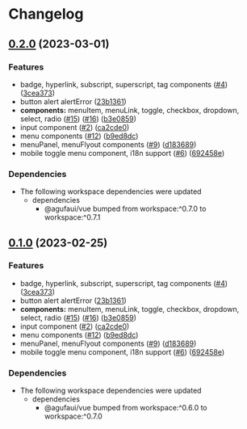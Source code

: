 # Changelog

## [0.2.0](https://github.com/agufaui/agufaui/compare/playground-vue3auto-v0.1.0...playground-vue3auto-v0.2.0) (2023-03-01)


### Features

* badge, hyperlink, subscript, superscript, tag components ([#4](https://github.com/agufaui/agufaui/issues/4)) ([3cea373](https://github.com/agufaui/agufaui/commit/3cea373247489e9f9a3c38822a058f3c440cc33f))
* button alert alertError ([23b1361](https://github.com/agufaui/agufaui/commit/23b1361e99c21a35276e3210b9c1ec0c2f5190c0))
* **components:** menuItem, menuLink, toggle, checkbox, dropdown, select, radio ([#15](https://github.com/agufaui/agufaui/issues/15)) ([#16](https://github.com/agufaui/agufaui/issues/16)) ([b3e0859](https://github.com/agufaui/agufaui/commit/b3e08593f2e0e9088f09701637eaacc1a7e4b659))
* input component ([#2](https://github.com/agufaui/agufaui/issues/2)) ([ca2cde0](https://github.com/agufaui/agufaui/commit/ca2cde07932e6eb2e9457b9c26675ebf72440132))
* menu components ([#12](https://github.com/agufaui/agufaui/issues/12)) ([b9ed8dc](https://github.com/agufaui/agufaui/commit/b9ed8dce84ca3219e92562b832fff6621ab67ad6))
* menuPanel, menuFlyout components ([#9](https://github.com/agufaui/agufaui/issues/9)) ([d183689](https://github.com/agufaui/agufaui/commit/d18368930a1f57c87aa6d0e5a70583deffba2188))
* mobile toggle menu component, i18n support ([#6](https://github.com/agufaui/agufaui/issues/6)) ([692458e](https://github.com/agufaui/agufaui/commit/692458ebf4f3b3b158d62de81f9c6db16369e59e))


### Dependencies

* The following workspace dependencies were updated
  * dependencies
    * @agufaui/vue bumped from workspace:^0.7.0 to workspace:^0.7.1

## [0.1.0](https://github.com/agufaui/agufaui/compare/playground-vue3auto-v0.0.1...playground-vue3auto-v0.1.0) (2023-02-25)


### Features

* badge, hyperlink, subscript, superscript, tag components ([#4](https://github.com/agufaui/agufaui/issues/4)) ([3cea373](https://github.com/agufaui/agufaui/commit/3cea373247489e9f9a3c38822a058f3c440cc33f))
* button alert alertError ([23b1361](https://github.com/agufaui/agufaui/commit/23b1361e99c21a35276e3210b9c1ec0c2f5190c0))
* **components:** menuItem, menuLink, toggle, checkbox, dropdown, select, radio ([#15](https://github.com/agufaui/agufaui/issues/15)) ([#16](https://github.com/agufaui/agufaui/issues/16)) ([b3e0859](https://github.com/agufaui/agufaui/commit/b3e08593f2e0e9088f09701637eaacc1a7e4b659))
* input component ([#2](https://github.com/agufaui/agufaui/issues/2)) ([ca2cde0](https://github.com/agufaui/agufaui/commit/ca2cde07932e6eb2e9457b9c26675ebf72440132))
* menu components ([#12](https://github.com/agufaui/agufaui/issues/12)) ([b9ed8dc](https://github.com/agufaui/agufaui/commit/b9ed8dce84ca3219e92562b832fff6621ab67ad6))
* menuPanel, menuFlyout components ([#9](https://github.com/agufaui/agufaui/issues/9)) ([d183689](https://github.com/agufaui/agufaui/commit/d18368930a1f57c87aa6d0e5a70583deffba2188))
* mobile toggle menu component, i18n support ([#6](https://github.com/agufaui/agufaui/issues/6)) ([692458e](https://github.com/agufaui/agufaui/commit/692458ebf4f3b3b158d62de81f9c6db16369e59e))


### Dependencies

* The following workspace dependencies were updated
  * dependencies
    * @agufaui/vue bumped from workspace:^0.6.0 to workspace:^0.7.0
